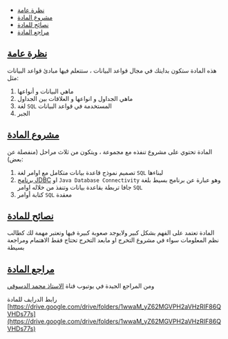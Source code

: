 - [نظرة عامة](#نظرة-عامة)
- [مشروع المادة](#مشروع-المادة)
- [نصائح للمادة](#نصائح-للمادة)
- [مراجع المادة](#مراجع-للمادة)

<a name="نظرة-عامة"></a>

## [نظرة عامة](#نظرة-عامة)

<!-- start -->

هذه المادة ستكون بدايتك في مجال قواعد البيانات ، ستتعلم فيها مبادئ قواعد البيانات مثل:

1. ماهي البيانات و أنواعها
2. ماهي الجداول و انواعها و العلاقات بين الجداول
3. لغة `SQL` المستخدمة في قواعد البيانات
4. الجبر

<a name="مشروع-المادة"></a>

## [مشروع المادة](#مشروع-المادة)

المادة تحتوي على مشروع تنفذه مع مجموعة ، ويتكون من ثلاث مراحل (منفصلة عن بعض):

1. تصميم نموذج قاعدة بيانات متكامل مع اوامر لغة `SQL` لبناءها
2. [برنامج JDBC](https://github.com/DevMoath/jdbc) او `Java Database Connectivity` وهو عبارة عن برنامج بسيط بلغة جافا
   تربطة بقاعدة بيانات وتنفذ من خلاله اوامر `SQL`
3. كتابة أوامر `SQL` معقدة

<a name="نصائح-للمادة"></a>

## [نصائح للمادة](#نصائح-للمادة)

المادة تعتمد على الفهم بشكل كبير ولايوجد صعوبة كبيرة فيها وتعتبر مهمة لك كطالب نظم المعلومات سواء في مشروع التخرج او
مابعد التخرج تحتاج فقط الاهتمام ومراجعة بسيطة

<a name="مراجع-للمادة"></a>

## [مراجع المادة](#مراجع-للمادة)

ومن المراجع الجيدة في يوتيوب قناة [الاستاذ محمد الدسوقي](https://www.youtube.com/user/DesoukiEgypt)

رابط الدرايف للمادة
[https://drive.google.com/drive/folders/1wwaM_yZ62MGVPH2aVHzRIF86QVHDs77s](https://drive.google.com/drive/folders/1wwaM_yZ62MGVPH2aVHzRIF86QVHDs77s)
